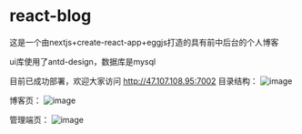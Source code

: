 # react-blog

这是一个由nextjs+create-react-app+eggjs打造的具有前中后台的个人博客

ui库使用了antd-design，数据库是mysql

目前已成功部署，欢迎大家访问 http://47.107.108.95:7002
目录结构：
![image](https://user-images.githubusercontent.com/58356486/152273708-b9b61a60-a7a1-469d-9ae4-360b2a6e5e48.png)

博客页：
![image](https://user-images.githubusercontent.com/58356486/151473267-a621fe73-0719-4f64-8474-78a0921132e9.png)

管理端页：
 ![image](https://user-images.githubusercontent.com/58356486/151473432-8772d97c-03ae-4f6a-bb45-f0466e29c537.png)

